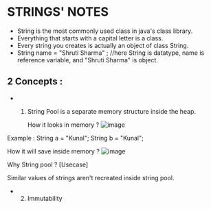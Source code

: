 # STRINGS' NOTES
* String is the most commonly used class in java's class library.
* Everything that starts with a capital letter is a class.
* Every string you creates is actually an object of class String.
* String name = "Shruti Sharma" ; //here String is datatype, name is reference variable, and "Shruti Sharma" is object.
## 2 Concepts :
* 1. String Pool is a separate memory structure inside the heap.
 
     How it looks in memory ?
     ![image](https://github.com/ShrutiSharma-27/STRINGS/assets/53565103/b7e15d44-d84c-446a-b3ef-cfd6feaac7be)

Example : String a = "Kunal";
          String b = "Kunal";

How it will save inside memory ?
![image](https://github.com/ShrutiSharma-27/STRINGS/assets/53565103/f1655b09-5a89-4e84-a671-e9e0951c0040)


Why String pool ? [Usecase]

Similar values of strings aren't recreated inside string pool.

* 2. Immutability 
